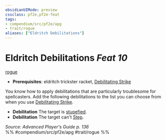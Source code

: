 ```yaml
---
obsidianUIMode: preview
cssclass: pf2e,pf2e-feat
tags:
- compendium/src/pf2e/apg
- trait/rogue
aliases: ["Eldritch Debilitations"]
---
```

# Eldritch Debilitations  *Feat 10*  
[rogue](/rules/traits/rogue.md)  

- **Prerequisites**: eldritch trickster racket, [Debilitating Strike](/rules/actions/debilitating-strike.md)

You know how to apply debilitations that are particularly troublesome for spellcasters. Add the following debilitations to the list you can choose from when you use [Debilitating Strike](/rules/actions/debilitating-strike.md).

- **Debilitation** The target is [stupefied](/rules/conditions.md#Stupefied).
- **Debilitation** The target can't [Step](/rules/actions/step.md).

*Source: Advanced Player's Guide p. 136*  
%% #compendium/src/pf2e/apg #trait/rogue %%